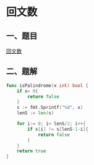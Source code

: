 # 回文数


<extoc></extoc>

## 一、题目

[回文数](https://leetcode-cn.com/problems/palindrome-number/)

## 二、题解

```go
func isPalindrome(x int) bool {
    if x< 0{
        return false
    }
    s := fmt.Sprintf("%d", x)
    lenS := len(s)

    for i:= 0; i< lenS/2; i++{
        if s[i] != s[lenS-1-i]{
            return false
        }
    }
    return true
}
```
